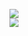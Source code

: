 [![](https://img.shields.io/badge/Made%20With-Github%20Spray-lightgrey.svg?style=for-the-badge&logo=github)](https://github.com/Annihil/github-spray#27361)  
[![](https://i.imgur.com/2DrTn0Z.gif)](https://github.com/Annihil/github-spray)